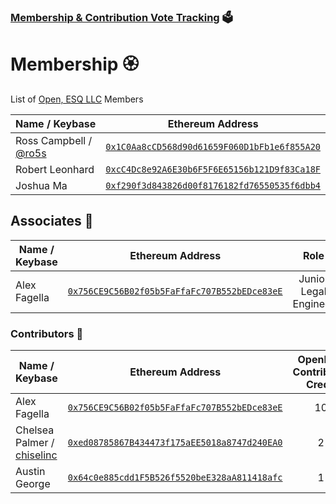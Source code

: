 ### [Membership & Contribution Vote Tracking](https://mainnet.aragon.org/#/openesq.aragonid.eth/0x5001ad312246ecbd3b33f1d60ae7ae009210a2cd) 🗳️

# Membership 🏵️
List of [Open, ESQ LLC](https://twitter.com/OpenESQ) Members 

| Name / Keybase | Ethereum Address |
|----------|:-------------:|
| Ross Campbell / [@ro5s](https://keybase.io/ro5s) | [`0x1C0Aa8cCD568d90d61659F060D1bFb1e6f855A20`](https://etherscan.io/address/0x1c0aa8ccd568d90d61659f060d1bfb1e6f855a20) |
| Robert Leonhard | [`0xcC4Dc8e92A6E30b6F5F6E65156b121D9f83Ca18F`](https://etherscan.io/address/0xcc4dc8e92a6e30b6f5f6e65156b121d9f83ca18f) |
| Joshua Ma | [`0xf290f3d843826d00f8176182fd76550535f6dbb4`](https://etherscan.io/address/0xf290f3d843826d00f8176182fd76550535f6dbb4) |

## Associates 💪

| Name / Keybase | Ethereum Address | Role |
|----------|:-------------:|:-------------:|
| Alex Fagella | [`0x756CE9C56B02f05b5FaFfaFc707B552bEDce83eE`](https://etherscan.io/address/0x756ce9c56b02f05b5faffafc707b552bedce83ee) | Junior Legal Engineer |


### Contributors 🔧

| Name / Keybase | Ethereum Address | OpenESQ Contributor Credit |
|----------|:-------------:|:-------------:|
| Alex Fagella | [`0x756CE9C56B02f05b5FaFfaFc707B552bEDce83eE`](https://etherscan.io/address/0x756ce9c56b02f05b5faffafc707b552bedce83ee) | 10 |
| Chelsea Palmer / [chiselinc](https://keybase.io/chiselinc) | [`0xed08785867B434473f175aEE5018a8747d240EA0`](https://etherscan.io/address/0xed08785867b434473f175aee5018a8747d240ea0) | 2 |
| Austin George | [`0x64c0e885cdd1F5B526f5520beE328aA811418afc`](https://etherscan.io/address/0x64c0e885cdd1F5B526f5520beE328aA811418afc) | 1 |

